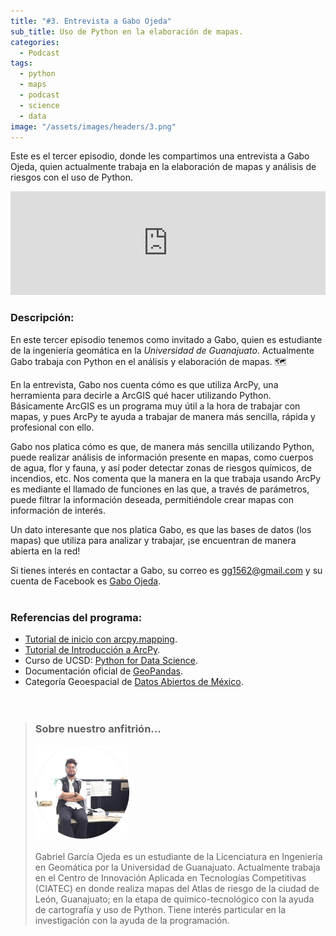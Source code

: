 ```yaml
---
title: "#3. Entrevista a Gabo Ojeda"
sub_title: Uso de Python en la elaboración de mapas.
categories:
  - Podcast
tags:
  - python
  - maps
  - podcast
  - science
  - data
image: "/assets/images/headers/3.png"
---
```


Este es el tercer episodio, donde les compartimos una entrevista a Gabo Ojeda, quien actualmente trabaja en la elaboración de mapas y análisis de riesgos con el uso de Python.

<iframe width="100%" height="166" scrolling="no" frameborder="no" src="https://w.soundcloud.com/player/?url=https%3A//api.soundcloud.com/tracks/340541571&amp;color=00aabb&amp;auto_play=false&amp;hide_related=false&amp;show_comments=true&amp;show_user=true&amp;show_reposts=false"></iframe><br/>

### Descripción:

En este tercer episodio tenemos como invitado a Gabo, quien es estudiante de la ingeniería geomática en la *Universidad de Guanajuato*. Actualmente Gabo trabaja con Python en el análisis y elaboración de mapas. 🗺

En la entrevista, Gabo nos cuenta cómo es que utiliza ArcPy, una herramienta para decirle a ArcGIS qué hacer utilizando Python. Básicamente ArcGIS es un programa muy útil a la hora de trabajar con mapas, y pues ArcPy te ayuda a trabajar de manera más sencilla, rápida y profesional con ello.

Gabo nos platica cómo es que, de manera más sencilla utilizando Python, puede realizar análisis de información presente en mapas, como cuerpos de agua, flor y fauna, y así poder detectar zonas de riesgos químicos, de incendios, etc. Nos comenta que la manera en la que trabaja usando ArcPy es mediante el llamado de funciones en las que, a través de parámetros, puede filtrar la información deseada, permitiéndole crear mapas con información de interés.

Un dato interesante que nos platica Gabo, es que las bases de datos (los mapas) que utiliza para analizar y trabajar, ¡se encuentran de manera abierta en la red!

Si tienes interés en contactar a Gabo, su correo es [gg1562@gmail.com](gg1562@gmail.com) y su cuenta de Facebook es [Gabo Ojeda](https://www.facebook.com/gabo.garcia.9).<br/><br/>


### Referencias del programa:

* [Tutorial de inicio con arcpy.mapping](http://desktop.arcgis.com/en/arcmap/10.3/analyze/arcpy-mapping/getting-started-with-arcpy-mapping-tutorial.htm).
* [Tutorial de Introducción a ArcPy](http://www.nickeubank.com/wp-content/uploads/2015/10/ArcPy_IntroductoryTutorial.pdf).
* Curso de UCSD: [Python for Data Science](https://www.edx.org/course/python-data-science-uc-san-diegox-dse200x).
* Documentación oficial de [GeoPandas](http://geopandas.org/).
* Categoría Geoespacial de [Datos Abiertos de México](https://datos.gob.mx/categoria/geoespacial).
<br/><br/><br/>

> ### Sobre nuestro anfitrión...
> <img src="/assets/images/guests/gabo.png" width="150px"><br/><br/>
> Gabriel García Ojeda es un estudiante de la Licenciatura en Ingeniería en Geomática por la Universidad de Guanajuato. Actualmente trabaja en el Centro de Innovación Aplicada en Tecnologías Competitivas (CIATEC) en donde realiza mapas del Atlas de riesgo de la ciudad de León, Guanajuato; en la etapa de químico-tecnológico con la ayuda de cartografía y uso de Python. Tiene interés particular en la investigación con la ayuda de la programación.
